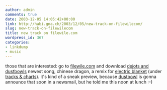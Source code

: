 ```yaml
---
author: admin
comments: true
date: 2003-12-05 14:05:42+00:00
link: http://habi.gna.ch/2003/12/05/new-track-on-filewilecom/
slug: new-track-on-filewilecom
title: new track on filewile.com
wordpress_id: 367
categories:
- linkdump
- music
---
```


those that are interested: go to [filewile.com](http://habi.bild.li/816/view.html) and download [dejots and dustbowls](http://habi.gna.ch/pics/Filewile/) newest song, chinese dragon, a remix for [electric blanket](http://www.electricblanket.ch/) (under [tracks & charts](http://filewile.com/html/index.php)).
it's kind of a sneak preview, because [dustbowl](http://habi.bild.li/816/view.html) is gonna announce that soon in a newsmail, but he told me this noon at lunch :-)
